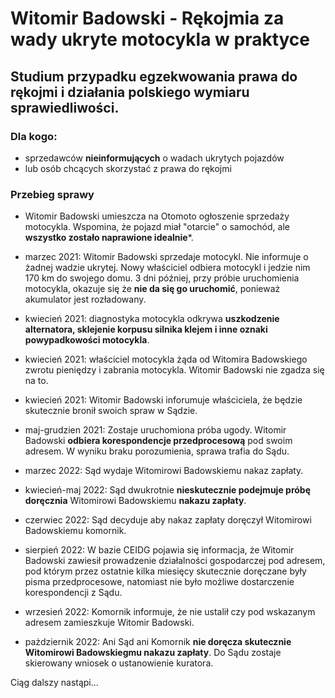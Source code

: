 # Witomir Badowski - Rękojmia za wady ukryte motocykla w praktyce 

## Studium przypadku egzekwowania prawa do rękojmi i działania polskiego wymiaru sprawiedliwości. 

### Dla kogo:
* sprzedawców **nieinformujących** o wadach ukrytych pojazdów
* lub osób chcących skorzystać z prawa do rękojmi

### Przebieg sprawy
* Witomir Badowski umieszcza na Otomoto ogłoszenie sprzedaży motocykla. Wspomina, że pojazd miał "otarcie" o samochód, ale **wszystko zostało naprawione idealnie***. 

* marzec 2021: Witomir Badowski sprzedaje motocykl. Nie informuje o żadnej wadzie ukrytej. Nowy właściciel odbiera motocykl i jedzie nim 170 km do swojego domu. 3 dni później, przy próbie uruchomienia motocykla, okazuje się że **nie da się go uruchomić**, ponieważ akumulator jest rozładowany. 

* kwiecień 2021: diagnostyka motocykla odkrywa **uszkodzenie alternatora, sklejenie korpusu silnika klejem i inne oznaki powypadkowości motocykla**. 

* kwiecień 2021: właściciel motocykla żąda od Witomira Badowskiego zwrotu pieniędzy i zabrania motocykla. Witomir Badowski nie zgadza się na to.

* kwiecień 2021: Witomir Badowski inforumuje właściciela, że będzie skutecznie bronił swoich spraw w Sądzie.

* maj-grudzien 2021: Zostaje uruchomiona próba ugody. Witomir Badowski **odbiera korespondencje przedprocesową** pod swoim adresem. W wyniku braku porozumienia, sprawa trafia do Sądu.

* marzec 2022: Sąd wydaje Witomirowi Badowskiemu nakaz zapłaty. 

* kwiecień-maj 2022: Sąd dwukrotnie **nieskutecznie podejmuje próbę doręcznia** Witomirowi Badowskiemu **nakazu zapłaty**.

* czerwiec 2022: Sąd decyduje aby nakaz zapłaty doręczył Witomirowi Badowskiemu komornik.

* sierpień 2022: W bazie CEIDG pojawia się informacja, że Witomir Badowski zawiesił prowadzenie działalności gospodarczej pod adresem, pod którym przez ostatnie kilka miesięcy skutecznie doręczane były pisma przedprocesowe, natomiast nie było możliwe dostarczenie korespondencji z Sądu.

* wrzesień 2022: Komornik informuje, że nie ustalił czy pod wskazanym adresem zamieszkuje Witomir Badowski.

* pażdziernik 2022: Ani Sąd ani Komornik **nie doręcza skutecznie Witomirowi Badowskiegmu nakazu zapłaty**. Do Sądu zostaje skierowany wniosek o ustanowienie kuratora.

Ciąg dalszy nastąpi...
